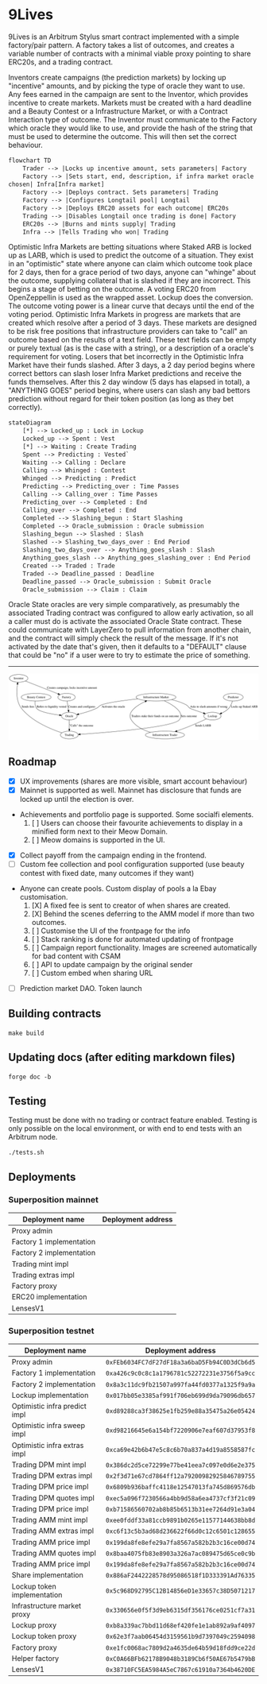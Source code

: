 
# 9Lives

9Lives is an Arbitrum Stylus smart contract implemented with a simple factory/pair
pattern. A factory takes a list of outcomes, and creates a variable number of contracts
with a minimal viable proxy pointing to share ERC20s, and a trading contract.

Inventors create campaigns (the prediction markets) by locking up "incentive" amounts, and
by picking the type of oracle they want to use. Any fees earned in the campaign are sent
to the Inventor, which provides incentive to create markets. Markets must be created with
a hard deadline and a Beauty Contest or a Infrastructure Market, or with a Contract
Interaction type of outcome. The Inventor must communicate to the Factory which oracle
they would like to use, and provide the hash of the string that must be used to determine
the outcome. This will then set the correct behaviour.

```mermaid
flowchart TD
    Trader --> |Locks up incentive amount, sets parameters| Factory
    Factory --> |Sets start, end, description, if infra market oracle chosen| Infra[Infra market]
    Factory --> |Deploys contract. Sets parameters| Trading
    Factory --> |Configures Longtail pool| Longtail
    Factory --> |Deploys ERC20 assets for each outcome| ERC20s
    Trading --> |Disables Longtail once trading is done| Factory
    ERC20s --> |Burns and mints supply| Trading
    Infra --> |Tells Trading who won| Trading
```

Optimistic Infra Markets are betting situations where Staked ARB is locked up as LARB,
which is used to predict the outcome of a situation. They exist in an "optimistic" state
where anyone can claim which outcome took place for 2 days, then for a grace period of two
days, anyone can "whinge" about the outcome, supplying collateral that is slashed if they
are incorrect. This begins a stage of betting on the outcome. A voting ERC20 from
OpenZeppellin is used as the wrapped asset. Lockup does the conversion. The outcome voting
power is a linear curve that decays until the end of the voting period. Optimistic Infra
Markets in progress are markets that are created which resolve after a period of 3 days.
These markets are designed to be risk free positions that infrastructure providers can
take to "call" an outcome based on the results of a text field. These text fields can be
empty or purely textual (as is the case with a string), or a description of a oracle's
requirement for voting. Losers that bet incorrectly in the Optimistic Infra Market have
their funds slashed. After 3 days, a 2 day period begins where correct bettors can slash
loser Infra Market predictions and receive the funds themselves. After this 2 day window
(5 days has elapsed in total), a "ANYTHING GOES" period begins, where users can slash any
bad bettors prediction without regard for their token position (as long as they bet
correctly).

```mermaid
stateDiagram
    [*] --> Locked_up : Lock in Lockup
    Locked_up --> Spent : Vest
    [*] --> Waiting : Create Trading
    Spent --> Predicting : Vested`
    Waiting --> Calling : Declare
    Calling --> Whinged : Contest
    Whinged --> Predicting : Predict
    Predicting --> Predicting_over : Time Passes
    Calling --> Calling_over : Time Passes
    Predicting_over --> Completed : End
    Calling_over --> Completed : End
    Completed --> Slashing_begun : Start Slashing
    Completed --> Oracle_submission : Oracle submission
    Slashing_begun --> Slashed : Slash
    Slashed --> Slashing_two_days_over : End Period
    Slashing_two_days_over --> Anything_goes_slash : Slash
    Anything_goes_slash --> Anything_goes_slashing_over : End Period
    Created --> Traded : Trade
    Traded --> Deadline_passed : Deadline
    Deadline_passed --> Oracle_submission : Submit Oracle
    Oracle_submission --> Claim : Claim
```

Oracle State oracles are very simple comparatively, as presumably the associated Trading
contract was configured to allow early activation, so all a caller must do is activate the
associated Oracle State contract. These could communicate with LayerZero to pull
information from another chain, and the contract will simply check the result of the
message. If it's not activated by the date that's given, then it defaults to a "DEFAULT"
clause that could be "no" if a user were to try to estimate the price of something.

---

![Diagram of the system](diagram.svg)

## Roadmap

- [X] UX improvements (shares are more visible, smart account behaviour)
- [X] Mainnet is supported as well. Mainnet has disclosure that funds are locked up until the election is over.
- Achievements and portfolio page is supported. Some socialfi elements.
    1. [ ] Users can choose their favourite achievements to display in a minified form next to their Meow Domain.
    2. [ ] Meow domains is supported in the UI.
- [X] Collect payoff from the campaign ending in the frontend.
- [ ] Custom fee collection and pool configuration supported (use beauty contest with fixed date, many outcomes if they want)
- Anyone can create pools. Custom display of pools a la Ebay customisation.
    1. [X] A fixed fee is sent to creator of when shares are created.
    2. [X] Behind the scenes deferring to the AMM model if more than two outcomes.
    3. [ ] Customise the UI of the frontpage for the info
    4. [ ] Stack ranking is done for automated updating of frontpage
    5. [ ] Campaign report functionality. Images are screened automatically for bad content with CSAM
    6. [ ] API to update campaign by the original sender
    9. [ ] Custom embed when sharing URL
- [ ] Prediction market DAO. Token launch

## Building contracts

	make build

## Updating docs (after editing markdown files)

	forge doc -b

## Testing

Testing must be done with no trading or contract feature enabled. Testing is only possible
on the local environment, or with end to end tests with an Arbitrum node.

	./tests.sh

## Deployments

### Superposition mainnet

|      Deployment name     |              Deployment address            |
|--------------------------|--------------------------------------------|
| Proxy admin              |  |
| Factory 1 implementation |  |
| Factory 2 implementation |  |
| Trading mint impl        |  |
| Trading extras impl      |  |
| Factory proxy            |  |
| ERC20 implementation     |  |
| LensesV1                 |  |

### Superposition testnet

|        Deployment name        |              Deployment address            |
|-------------------------------|--------------------------------------------|
| Proxy admin                   | `0xFEb6034FC7dF27dF18a3a6baD5Fb94C0D3dCb6d5` |
| Factory 1 implementation      | `0xa426c9c0c8c1a1796781c52272231e3756f5a9cc` |
| Factory 2 implementation      | `0x8a3c11dc9fb21507a997fa44fd0377a1325f9a9a` |
| Lockup implementation         | `0x017bb05e3385af991f706eb699d9da79096db657` |
| Optimistic infra predict impl | `0xd89288ca3f38625e1fb259e88a35475a26e05424` |
| Optimistic infra sweep impl   | `0xd98216645e6a154bf7220906e7eaf607d37953f8` |
| Optimistic infra extras impl  | `0xca69e42b6b47e5c8c6b70a837a4d19a8558587fc` |
| Trading DPM mint impl         | `0x386dc2d5ce72299e77be41eea7c097e0d6e2e375` |
| Trading DPM extras impl       | `0x2f3d71e67cd7864ff12a79200982925846789755` |
| Trading DPM price impl        | `0x6809b936baffc4118e12547013fa745d869576db` |
| Trading DPM quotes impl       | `0xec5a096f7230566a4bb9d58a6ea4737cf3f21c09` |
| Trading DPM price impl        | `0xb71586560702ab8b85b6513b31ee7264d91e3a04` |
| Trading AMM mint impl         | `0xee0fddf33a81ccb9891b0265e11577144638bb8d` |
| Trading AMM extras impl       | `0xc6f13c5b3ad68d236622f66d0c12c6501c128655` |
| Trading AMM price impl        | `0x199da8fe8efe29a7fa8567a582b2b3c16ce00d74` |
| Trading AMM quotes impl       | `0x8baa4075fb83e8903a326a7ac089475d65ce0c9b` |
| Trading AMM price impl        | `0x199da8fe8efe29a7fa8567a582b2b3c16ce00d74` |
| Share implementation          | `0x886aF2442228578d95086518f1D333391Ad76335` |
| Lockup token implementation   | `0x5c968D92795C12B14856eD1e33657c38D5071217` |
| Infrastructure market proxy   | `0x330656e0f5f3d9eb6315df356176ce0251cf7a31` |
| Lockup proxy                  | `0xb8a339ac7bbd11d68ef420fe1e1ab892a9af4097` |
| Lockup token proxy            | `0x62e3f7aab06454d3159561b9d7397049c2594098` |
| Factory proxy                 | `0xe1fc0068ac7809d2a4635de64b59d18fdd9ce22d` |
| Helper factory                | `0xC0A66BFb62178B9048b3189Cb6f50AE67b5479bB` |
| LensesV1                      | `0x38710FC5EA5984A5eC7867c61910a7364b4620DE` |
